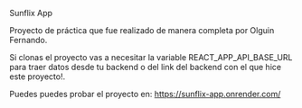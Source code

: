 Sunflix App

Proyecto de práctica que fue realizado de manera completa por Olguin Fernando.

Si clonas el proyecto vas a necesitar la variable REACT_APP_API_BASE_URL para traer datos desde tu backend o del link del backend con el que hice este proyecto!.

Puedes puedes probar el proyecto en: https://sunflix-app.onrender.com/